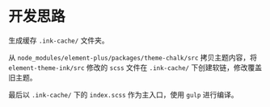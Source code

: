 # 开发思路

生成缓存 `.ink-cache/` 文件夹。

从 `node_modules/element-plus/packages/theme-chalk/src` 拷贝主题内容，将 `element-theme-ink/src` 修改的 `scss` 文件在 `.ink-cache/` 下创建软链，修改覆盖旧主题。

最后以 `.ink-cache/` 下的 `index.scss` 作为主入口，使用 `gulp` 进行编译。
